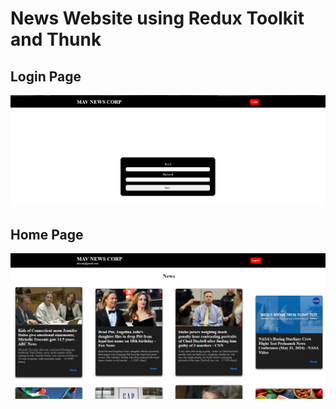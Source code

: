# News Website using Redux Toolkit and Thunk

## Login Page
![Login Page](https://raw.githubusercontent.com/mavihS-0/React/master/toolkit-thunk/assets/login.png)

## Home Page
![Home Page](https://raw.githubusercontent.com/mavihS-0/React/master/toolkit-thunk/assets/home.png)
